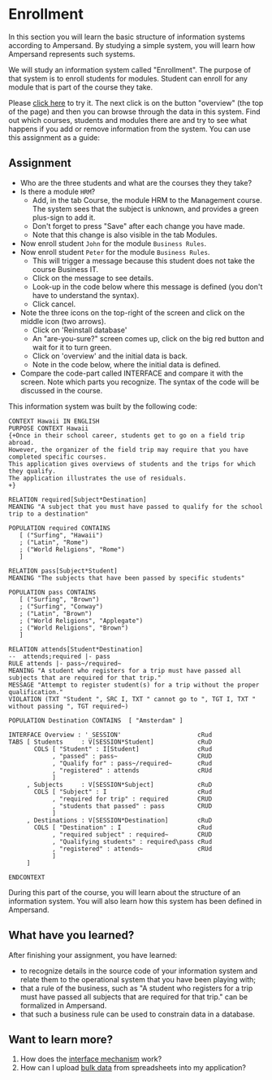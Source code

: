 # Enrollment

In this section you will learn the basic structure of information systems according to Ampersand. By studying a simple system, you will learn how Ampersand represents such systems.

We will study an information system called "Enrollment". The purpose of that system is to enroll students for modules. Student can enroll for any module that is part of the course they take.

Please [click here](http://ampersand.tarski.nl/Hawaii) to try it. The next click is on the button "overview" \(the top of the page\) and then you can browse through the data in this system. Find out which courses, students and modules there are and try to see what happens if you add or remove information from the system. You can use this assignment as a guide:

## Assignment

* Who are the three students and what are the courses they they take?
* Is there a module `HRM`?
  * Add, in the tab Course, the module HRM to the Management course. The system sees that the subject is unknown, and provides a green plus-sign to add it.
  * Don't forget to press "Save" after each change you have made.
  * Note that this change is also visible in the tab Modules.
* Now enroll student `John` for the module `Business Rules`.
* Now enroll student `Peter` for the module `Business Rules`.
  * This will trigger a message because this student does not take the course Business IT.
  * Click on the message to see details.
  * Look-up in the code below where this message is defined \(you don't have to understand the syntax\).
  * Click cancel.
* Note the three icons on the top-right of the screen and click on the middle icon \(two arrows\).
  * Click on 'Reinstall database'
  * An "are-you-sure?" screen comes up, click on the big red button and wait for it to turn green.
  * Click on 'overview' and the initial data is back.
  * Note in the code below, where the initial data is defined.
* Compare the code-part called INTERFACE and compare it with the screen. Note which parts you recognize. The syntax of the code will be discussed in the course.

This information system was built by the following code:

```
CONTEXT Hawaii IN ENGLISH
PURPOSE CONTEXT Hawaii
{+Once in their school career, students get to go on a field trip abroad.
However, the organizer of the field trip may require that you have completed specific courses.
This application gives overviews of students and the trips for which they qualify.
The application illustrates the use of residuals.
+}

RELATION required[Subject*Destination]
MEANING "A subject that you must have passed to qualify for the school trip to a destination"

POPULATION required CONTAINS
   [ ("Surfing", "Hawaii")
   ; ("Latin", "Rome")
   ; ("World Religions", "Rome")
   ]

RELATION pass[Subject*Student]
MEANING "The subjects that have been passed by specific students"

POPULATION pass CONTAINS
   [ ("Surfing", "Brown")
   ; ("Surfing", "Conway")
   ; ("Latin", "Brown")
   ; ("World Religions", "Applegate")
   ; ("World Religions", "Brown")
   ]

RELATION attends[Student*Destination]
--  attends;required |- pass
RULE attends |- pass~/required~
MEANING "A student who registers for a trip must have passed all subjects that are required for that trip."
MESSAGE "Attempt to register student(s) for a trip without the proper qualification."
VIOLATION (TXT "Student ", SRC I, TXT " cannot go to ", TGT I, TXT " without passing ", TGT required~)

POPULATION Destination CONTAINS  [ "Amsterdam" ]

INTERFACE Overview : '_SESSION'                     cRud
TABS [ Students     : V[SESSION*Student]            cRuD
       COLS [ "Student" : I[Student]                cRud
            , "passed" : pass~                      CRUD
            , "Qualify for" : pass~/required~       cRud
            , "registered" : attends                cRUd
            ]
     , Subjects     : V[SESSION*Subject]            cRuD
       COLS [ "Subject" : I                         cRud
            , "required for trip" : required        CRUD
            , "students that passed" : pass         CRUD
            ]
     , Destinations : V[SESSION*Destination]        cRuD
       COLS [ "Destination" : I                     cRud
            , "required subject" : required~        CRUD
            , "Qualifying students" : required\pass cRud
            , "registered" : attends~               cRUd
            ]
     ]

ENDCONTEXT
```

During this part of the course, you will learn about the structure of an information system. You will also learn how this system has been defined in Ampersand.

## What have you learned?

After finishing your assignment, you have learned:

* to recognize details in the source code of your information system and relate them to the operational system that you have been playing with;
* that a rule of the business, such as "A student who registers for a trip must have passed all subjects that are required for that trip." can be formalized in Ampersand.
* that such a business rule can be used to constrain data in a database.

## Want to learn more?

1. How does the [interface mechanism](/syntax/interface.md) work?
2. How can I upload [bulk data](/tutorial/data-in-spreadsheets.md) from spreadsheets into my application?



